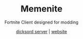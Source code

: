 <h1 align="center">Memenite</h1>
<p align="center">Fortnite Client designed for modding</p>
<span align="center">
   <div>
     <a href="https://discord.gg/mNutpgwb"> dicksord server</a>
     |
      <a href="poopbutt.dev"> website</a>
  </div>
</span>
